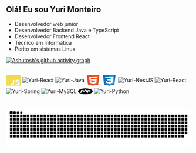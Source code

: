 ## Olá! Eu sou Yuri Monteiro
* Desenvolvedor web junior
* Desenvolvedor Backend Java e TypeScript
* Desenvolvedor Frontend React
* Técnico em informática
* Perito em sistemas Linux

[![Ashutosh's github activity graph](https://github-readme-activity-graph.cyclic.app/graph?username=YuriMont&theme=react-dark)](https://github.com/ashutosh00710/github-readme-activity-graph)

  <div style="display: inline_block"><br>
  <img align="center" alt="Yuri-Js" height="30" width="40" src="https://raw.githubusercontent.com/devicons/devicon/master/icons/javascript/javascript-plain.svg">
   <img align="center" alt="Yuri-React" height="35" width="35" img src="https://img.icons8.com/color/48/null/typescript.png">
  <img align="center" alt="Yuri-Java" height="45" width="45" img src= "https://img.icons8.com/color/50/000000/java-coffee-cup-logo--v2.png">
  <img align="center" alt="Yuri-HTML" height="30" width="40" src="https://raw.githubusercontent.com/devicons/devicon/master/icons/html5/html5-original.svg">
  <img align="center" alt="Yuri-CSS" height="30" width="40" src="https://raw.githubusercontent.com/devicons/devicon/master/icons/css3/css3-original.svg">
  <img align="center" alt="Yuri-NestJS" height="35" width="35" img src="https://img.icons8.com/color/48/null/nestjs.png">
  <img align="center" alt="Yuri-React" height="35" width="35" img src="https://img.icons8.com/ultraviolet/40/null/react--v1.png">
  <img align="center" alt="Yuri-Spring" height="35" width="35" img src="https://img.icons8.com/color/48/null/spring-logo.png">
   <img align="center" alt="Yuri-MySQL" height="35" width="35" img src="https://img.icons8.com/fluency/48/null/mysql-logo.png">
   <img align="center" alt="Yuri-Js" height="30" width="40" src="https://raw.githubusercontent.com/devicons/devicon/master/icons/php/php-plain.svg">
   <img align="center" alt="Yuri-Python" height="35" width="35" img src="https://img.icons8.com/fluency/48/null/python.png">
  </div>
 
 ##
 
<div> 
 
  ![Snake animation](https://github.com/Platane/snk/raw/output/github-contribution-grid-snake.svg)
 
</div>
